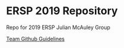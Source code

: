 # ERSP 2019 Repository

Repo for 2019 ERSP Julian McAuley Group

[Team Github Guidelines](https://docs.google.com/document/d/1hM76ivYA4GdZv6I_8XzfL5JcnZCcTpRgF1hnmmYNBvA/edit?usp=sharing)
